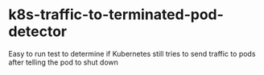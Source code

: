 # k8s-traffic-to-terminated-pod-detector
Easy to run test to determine if Kubernetes still tries to send traffic to pods after telling the pod to shut down
